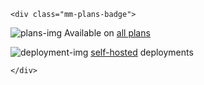```{raw} html
<div class="mm-plans-badge">
```

![plans-img](../_static/images/badges/flag_icon.svg) Available on [all plans](https://mattermost.com/pricing/)

![deployment-img](../_static/images/badges/deployment_icon.svg) [self-hosted](https://mattermost.com/deploy/) deployments

```{raw} html
</div>
```